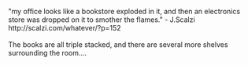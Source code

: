 <html><body><p>"my office looks like a bookstore exploded in it, and then an electronics store was dropped on it to smother the flames." - J.Scalzi<br>http://scalzi.com/whatever/?p=152<br><br>The books are all triple stacked, and there are several more shelves surrounding the room....<br></p>
<p><a href="http://www.sdowney.org/uploaded_images/Photo_11-719126-719167.jpg"><img src="http://www.sdowney.org/uploaded_images/Photo_11-719126-719162.jpg" alt="" border="0"></a></p></body></html>